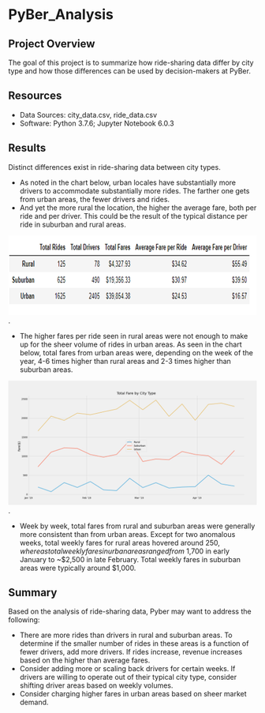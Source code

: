 # PyBer_Analysis

## Project Overview
The goal of this project is to summarize how ride-sharing data differ by city type and how those differences can be used by decision-makers at PyBer.

## Resources
* Data Sources: city_data.csv, ride_data.csv
* Software: Python 3.7.6; Jupyter Notebook 6.0.3

## Results 
Distinct differences exist in ride-sharing data between city types. 

* As noted in the chart below, urban locales have substantially more drivers to accommodate substantially more rides. The farther one gets from urban areas, the fewer drivers and rides.   
* And yet the more rural the location, the higher the average fare, both per ride and per driver. This could be the result of the typical distance per ride in suburban and rural areas.

![Ride_Share_Data_Summary](/Resources/Ride_Share_Data_Summary.png).

* The higher fares per ride seen in rural areas were not enough to make up for the sheer volume of rides in urban areas. As seen in the chart below, total fares from urban areas were, depending on the week of the year, 4-6 times higher than rural areas and 2-3 times higher than suburban areas.   

![Fig8](/Analysis/Fig8.png).

* Week by week, total fares from rural and suburban areas were generally more consistent than from urban areas. Except for two anomalous weeks, total weekly fares for rural areas hovered around $250, whereas total weekly fares in urban areas ranged from ~$1,700 in early January to ~$2,500 in late February. Total weekly fares in suburban areas were typically around $1,000. 

## Summary

Based on the analysis of ride-sharing data, Pyber may want to address the following:

* There are more rides than drivers in rural and suburban areas. To determine if the smaller number of rides in these areas is a function of fewer drivers, add more drivers. If rides increase, revenue increases based on the higher than average fares.
* Consider adding more or scaling back drivers for certain weeks. If drivers are willing to operate out of their typical city type, consider shifting driver areas based on weekly volumes. 
* Consider charging higher fares in urban areas based on sheer market demand.


